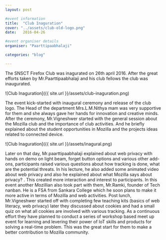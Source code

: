 ```yaml
---
layout: post

#event information
title:  "Club Inaguration"
cover: "../assets/club-old-logo.png"
date:   2016-04-26

#event organiser details
organiser: "Paarttipaabhalaji"

categories: "blog"

---
```


The SNSCT Firefox Club was inagurated on 26th april 2016. After the great efforts taken by Mr.Paarttipaabhalaji and his club fellows the club was inaugurated.

![Club Inaguration]({{ site.url }}/assets/club-inaguration.png)

The event kick-started with inaugural ceremony and release of the club logo. The Head of the department Mrs.L.M.Nithya mam was very supportive for them and she always gave her hands for innovation and creative minds. After the ceremony, Mr.Vigneshwer started with the general session about the Mozilla club and the importance of club activities. And he briefly explained about the student opportunities in Mozilla and the projects ideas related to connected device.

![Club Inaguration]({{ site.url }}/assets/inagural.png)

Later on that day, Mr.paarttipaabhalaji explained about web privacy with hands on demo on light beam, forget button options and various other add-ons, participants raised various questions about how tracking is done, what are the potential threats. In his lecture, he also added some animated video about web privacy and also he explained about what Mozilla says about privacy? . This created more interaction and interest to participants. In this event another Mozillian also took part with them, Mr.Ramki, founder of Tech nanban. He is a FSA from Sankara College which he soon plans to make it more active in terms of Mozilla and web activities. Post lunch, Mr.Vigneshwer started off with completing few teaching kits (basics of web literacy, web privacy) later they discussed about cookies and had a small quiz on what all cookies are involved with various tracking. As a continuous effort they have planned to conduct a series of workshop based meet up event for learning and levering their power of IoT skills and products for solving a real-time problem. This was the great start for them to make a better contribution to Mozilla community.
